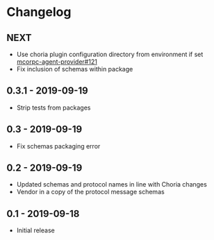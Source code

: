 # Changelog

## NEXT

* Use choria plugin configuration directory from environment if set
  [mcorpc-agent-provider#121](https://github.com/choria-io/mcorpc-agent-provider/issues/121)
* Fix inclusion of schemas within package

## 0.3.1 - 2019-09-19

* Strip tests from packages

## 0.3 - 2019-09-19

* Fix schemas packaging error

## 0.2 - 2019-09-19

* Updated schemas and protocol names in line with Choria changes
* Vendor in a copy of the protocol message schemas

## 0.1 - 2019-09-18

* Initial release

